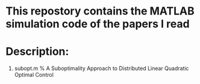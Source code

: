 # This repostory contains the MATLAB simulation code of the papers I read
# Description:
1. subopt.m     % A Suboptimality Approach to Distributed Linear Quadratic Optimal Control
    
